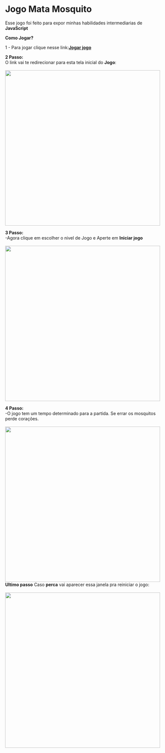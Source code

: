 # Jogo Mata Mosquito

 Esse jogo foi feito para expor minhas habilidades intermediarias de **JavaScript**

**Como Jogar?** <br />

1 - Para jogar clique nesse link:[**Jogar jogo**](https://jogo-app-mata-mosquito.vercel.app/)

**2 Passo:** <br />
O link vai te redirecionar para esta tela inicial do **Jogo**: <br /><br />
<img width="500" src="https://blogger.googleusercontent.com/img/b/R29vZ2xl/AVvXsEiK_gy24kVxnTng5pK5-kGWnAHqy970KUeim7dAioXS-ydYgHAwmF2dFUonN8bJMGZCs0eAuQMXe2vMY9A23KUeuZr46rmpejwC6ZD_H6zvdH1KXB9NVLBvptDhHQmH0asEtGgJLoGt0hM__EwdByZr11oSwQyDCY1pHEQedrXVOZ6hg78zcDfLSpSkeLSF/s1920/imagem-reademe1.png" />

**3 Passo:** <br />
-Agora clique em escolher o nivel de Jogo e Aperte em **Iniciar jogo** <br  /><br />
<img width="500px" src="https://blogger.googleusercontent.com/img/b/R29vZ2xl/AVvXsEjsD8K20FMpX45yfUdiEbmjrtZ-bgp6pZSkKSs7Y2UT0jfeDUd5jreFi75ZMRG7P3bcgc1AQRaTcaXEJijh45lLjgrkmHdizs86tp1M-w7K6W3qlGAGpHaNGqGH9TLz2q5rSRNknEGcHOyKZIGdeM1li-oTZMLMc5CGiG21u3RqqkSteYKIBokjkAE4r_z2/s721/imagem-reademe2.png" />

**4 Passo:** <br />
-O jogo tem um tempo determinado para a partida. Se errar os mosquitos perde corações.  <br  /><br />
<img width="500px" src="https://blogger.googleusercontent.com/img/b/R29vZ2xl/AVvXsEjOteFAQRuGuW_sHE25R5jU8perTWF-C5OJ-blx5OP3LEla1qv4jD_oyY7m9j_RR70KK-WuM6q3PetybJ5y2o1cUckcI_JC-YVn_EpCJpNVjYi7bg_TEwaQUjCfEVKGqqrBkvuHI9zm3RQXJyUnSAycxdskun8uCem26G860fQygrX183VkK00UIn9PKfVW/s276/imagem-reademe3.png" />
**Ultimo passo**
Caso **perca** vai aparecer essa janela pra reiniciar o jogo:<br /><br />
<img width="500" src="https://blogger.googleusercontent.com/img/b/R29vZ2xl/AVvXsEiux3Qt4Dh-PfgBJpNAAYz4m0zjzIFn4k34dOfjBYtMWjOFjJ7GGPfPb_x2foRJeyIyda0BuzFbtnLME_AaBnKxea3aTMF7ztxr44M8PeJAhVlONJ1-vXxlZr2nssTTm-a5lSjENIDia8flOA629fX0rlcWBfvHyJhJhRURrdme2ZPpcAZdts3jwCumNRJa/s1920/imagem-reademe4.png" />
